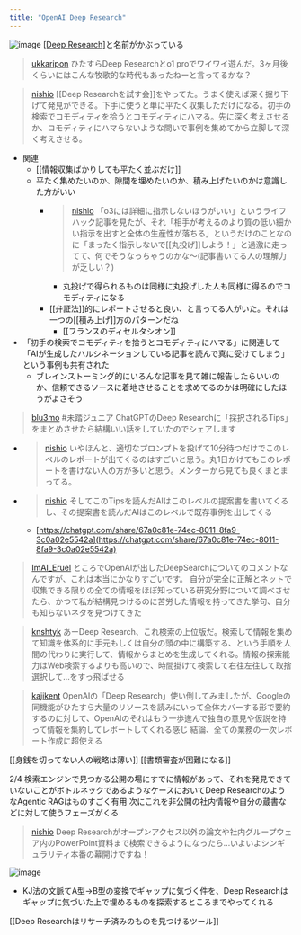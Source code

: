 ```yaml
---
title: "OpenAI Deep Research"
---
```


![image](https://gyazo.com/82357e75c92856d99e94097400c4f619/thumb/1000)
[[Deep Research]](Gemini)と名前がかぶっている

> [ukkaripon](https://x.com/ukkaripon/status/1886429645740147040) ひたすらDeep Researchとo1 proでワイワイ遊んだ。3ヶ月後くらいにはこんな牧歌的な時代もあったねーと言ってるかな？

> [nishio](https://x.com/nishio/status/1886426724268949760) [[Deep Researchを試す会]]をやってた。うまく使えば深く掘り下げて発見ができる。下手に使うと単に平たく収集しただけになる。初手の検索でコモディティを拾うとコモディティにハマる。先に深く考えさせるか、コモディティにハマらないような問いで事例を集めてから立脚して深く考えさせる。
- 関連
    - [[情報収集ばかりしても平たく並ぶだけ]]
    - 平たく集めたいのか、隙間を埋めたいのか、積み上げたいのかは意識した方がいい
        - > [nishio](https://x.com/nishio/status/1887565634978128244) 「o3には詳細に指示しないほうがいい」というライフハック記事を見たが、それ「相手が考えるのより質の低い細かい指示を出すと全体の生産性が落ちる」というだけのことなのに「まったく指示しないで[[丸投げ]]しよう！」と過激に走ってて、何でそうなっちゃうのかな〜(記事書いてる人の理解力が乏しい？)
            - 丸投げで得られるものは同様に丸投げした人も同様に得るのでコモディティになる
        - [[弁証法]]的にレポートさせると良い、と言ってる人がいた。それは一つの[[積み上げ]]方のパターンだね
            - [[フランスのディセルタシオン]]
- 「初手の検索でコモディティを拾うとコモディティにハマる」に関連して「AIが生成したハルシネーションしている記事を読んで真に受けてしまう」という事例も共有された
    - ブレインストーミング的にいろんな記事を見て雑に報告したらいいのか、信頼できるソースに着地させることを求めてるのかは明確にしたほうがよさそう


> [blu3mo](https://x.com/blu3mo/status/1886417320912035964) #未踏ジュニア
>  ChatGPTのDeep Researchに「採択されるTips」をまとめさせたら結構いい話をしていたのでシェアします
- > [nishio](https://x.com/nishio/status/1886445412946759778) いやほんと、適切なプロンプトを投げて10分待つだけでこのレベルのレポートが出てくるのはすごいと思う。丸1日かけてもこのレポートを書けない人の方が多いと思う。メンターから見ても良くまとまってる。
- > [nishio](https://x.com/nishio/status/1886452939897905156) そしてこのTipsを読んだAIはこのレベルの提案書を書いてくるし、その提案書を読んだAIはこのレベルで既存事例を出してくる
    - [https://chatgpt.com/share/67a0c81e-74ec-8011-8fa9-3c0a02e5542a](https://chatgpt.com/share/67a0c81e-74ec-8011-8fa9-3c0a02e5542a)


> [ImAI_Eruel](https://x.com/ImAI_Eruel/status/1886425435774607461) ところでOpenAIが出したDeepSearchについてのコメントなんですが、これは本当にかなりすごいです。
>  自分が完全に正解とネットで収集できる限りの全ての情報をほぼ知っている研究分野について調べさせたら、かつて私が結構見つけるのに苦労した情報を持ってきた挙句、自分も知らないネタを見つけてきた

> [knshtyk](https://x.com/knshtyk/status/1886358413531292108) あーDeep Research、これ検索の上位版だ。検索して情報を集めて知識を体系的に手元もしくは自分の頭の中に構築する、という手順を人間の代わりに実行して、情報からまとめを生成してくれる。情報の探索能力はWeb検索するよりも高いので、時間掛けて検索して右往左往して取捨選択して…をすっ飛ばせる

> [kajikent](https://x.com/kajikent/status/1886547069202260445) OpenAIの「Deep Research」使い倒してみましたが、Googleの同機能がひたすら大量のリソースを読みにいって全体カバーする形で要約するのに対して、OpenAIのそれはもう一歩進んで独自の意見や仮説を持って情報を集約してレポートしてくれる感じ
>  結論、全ての業務の一次レポート作成に超使える


[[身銭を切ってない人の戦略は薄い]]
[[書類審査が困難になる]]

2/4
検索エンジンで見つかる公開の場にすでに情報があって、それを発見できていないことがボトルネックであるようなケースにおいてDeep ResearchのようなAgentic RAGはものすごく有用
次にこれを非公開の社内情報や自分の蔵書などに対して使うフェーズがくる
> [nishio](https://x.com/nishio/status/1886581660424225137) Deep Researchがオープンアクセス以外の論文や社内グループウェア内のPowerPoint資料まで検索できるようになったら…いよいよシンギュラリティ本番の幕開けですね！

![image](https://gyazo.com/e1ba46951ecd4babdb0797f67bf5d99e/thumb/1000)
- KJ法の文脈てA型→B型の変換でギャップに気づく件を、Deep Researchはギャップに気づいた上で埋めるものを探索するところまでやってくれる


[[Deep Researchはリサーチ済みのものを見つけるツール]]